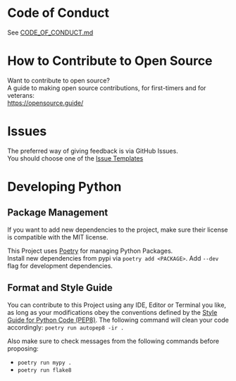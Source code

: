 #  Code of Conduct
See [CODE_OF_CONDUCT.md](CODE_OF_CONDUCT.md)

# How to Contribute to Open Source
Want to contribute to open source?<br />
A guide to making open source contributions, for first-timers and for veterans:<br />
https://opensource.guide/

# Issues
The preferred way of giving feedback is via GitHub Issues.<br />
You should choose one of the [Issue Templates](https://github.com/djbrown/riddlebase/issues/new/choose)

# Developing Python

## Package Management
If you want to add new dependencies to the project, make sure their license is compatible with the MIT license.

This Project uses [Poetry](https://github.com/python-poetry/poetry) for managing Python Packages.<br />
Install new dependencies from pypi via `poetry add <PACKAGE>`.
Add `--dev` flag for development dependencies.

## Format and Style Guide
You can contribute to this Project using any IDE, Editor or Terminal you like, as long as your modifications obey the conventions defined by the [Style Guide for Python Code (PEP8)](https://www.python.org/dev/peps/pep-0008/).
The following command will clean your code accordingly: `poetry run autopep8 -ir .`

Also make sure to check messages from the following commands before proposing:
* `poetry run mypy .`
* `poetry run flake8`
